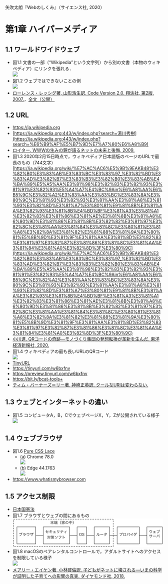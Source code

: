 矢吹太朗『Webのしくみ』（サイエンス社, 2020）

# 第1章 ハイパーメディア

## 1.1 ワールドワイドウェブ

- 図1.1 文書の一部（&ldquo;Wikipedia&rdquo;という文字列）から別の文書（本物のウィキペディア）にリンクを張れる．<br>![](figures/01-1.svg)
- 図1.2 ウェブではできないことの例<br>![](figures/01-2.svg)
- [ローレンス・レッシグ著, 山形浩生訳. Code Version 2.0. 翔泳社, 第2版, 2007.](https://calil.jp/book/4798115002)，[全文（公開）](https://www.seshop.com/static/images/errata/erimgs/115000/CODE2.0.zip)

## 1.2 URL

- https://ja.wikipedia.org
- [https://ja.wikipedia.org:443/w/index.php?search=湯川秀樹](https://ja.wikipedia.org:443/w/index.php?search=%E6%B9%AF%E5%B7%9D%E7%A7%80%E6%A8%B9)
- [ロイター. WWWの生みの親が語るネットの未来と後悔, 2009.](https://web.archive.org/web/20090320020015/http://www.itmedia.co.jp:80/news/articles/0903/16/news041.html)
- 図1.3 2020年2月15日時点で，ウィキペディア日本語版のページのURLで最長のもの（744文字）<br>[https://ja.wikipedia.org/wiki/%E7%AC%AC6%E5%9B%9EAKB48%E3%82%B0%E3%83%AB%E3%83%BC%E3%83%97_%E3%82%BD%E3%83%AD%E3%82%B7%E3%83%B3%E3%82%B0%E3%83%AB%E4%BA%89%E5%A5%AA%E3%81%98%E3%82%83%E3%82%93%E3%81%91%E3%82%93%E5%A4%A7%E4%BC%9Ain%E6%A8%AA%E6%B5%9C%E3%82%A2%E3%83%AA%E3%83%BC%E3%83%8A%E3%80%9C%E3%81%93%E3%82%93%E3%81%AA%E3%81%A8%E3%81%93%E3%82%8D%E3%81%A7%E3%80%81%E9%81%8B%E3%81%AA%E3%82%93%E3%81%8B%E4%BD%BF%E3%81%A3%E3%81%A1%E3%82%83%E3%81%86%E3%81%AE%E3%81%8B%E3%81%A8%E6%80%9D%E3%81%86%E3%81%8B%E3%82%82%E3%81%97%E3%82%8C%E3%81%AA%E3%81%84%E3%81%8C%E3%80%81%E3%81%A8%E3%82%8A%E3%81%82%E3%81%88%E3%81%9A%E3%80%81%E5%8B%9D%E3%81%9F%E3%81%AA%E3%81%8D%E3%82%83%E3%81%97%E3%82%87%E3%81%86%E3%81%8C%E3%81%AA%E3%81%84%E3%81%A0%E3%82%8D%3F%E3%80%9C](https://ja.wikipedia.org/wiki/%E7%AC%AC6%E5%9B%9EAKB48%E3%82%B0%E3%83%AB%E3%83%BC%E3%83%97_%E3%82%BD%E3%83%AD%E3%82%B7%E3%83%B3%E3%82%B0%E3%83%AB%E4%BA%89%E5%A5%AA%E3%81%98%E3%82%83%E3%82%93%E3%81%91%E3%82%93%E5%A4%A7%E4%BC%9Ain%E6%A8%AA%E6%B5%9C%E3%82%A2%E3%83%AA%E3%83%BC%E3%83%8A%E3%80%9C%E3%81%93%E3%82%93%E3%81%AA%E3%81%A8%E3%81%93%E3%82%8D%E3%81%A7%E3%80%81%E9%81%8B%E3%81%AA%E3%82%93%E3%81%8B%E4%BD%BF%E3%81%A3%E3%81%A1%E3%82%83%E3%81%86%E3%81%AE%E3%81%8B%E3%81%A8%E6%80%9D%E3%81%86%E3%81%8B%E3%82%82%E3%81%97%E3%82%8C%E3%81%AA%E3%81%84%E3%81%8C%E3%80%81%E3%81%A8%E3%82%8A%E3%81%82%E3%81%88%E3%81%9A%E3%80%81%E5%8B%9D%E3%81%9F%E3%81%AA%E3%81%8D%E3%82%83%E3%81%97%E3%82%87%E3%81%86%E3%81%8C%E3%81%AA%E3%81%84%E3%81%A0%E3%82%8D%3F%E3%80%9C)
- [小川進. QRコードの奇跡&mdash;モノづくり集団の発想転換が革新を生んだ. 東洋経済新報社, 2020.](https://calil.jp/book/4492534199)
- 図1.4 ウィキペディアの最も長いURLのQRコード<br>![](figures/01-4.svg)
- [TinyURL](https://tinyurl.com)
- https://tinyurl.com/w6bxfnv
- https://preview.tinyurl.com/w6bxfnv
- https://bit.ly/bcat-tools+
- [ティム・バーナーズ＝リー著, 神崎正英訳. クールなURIは変わらない.](https://www.kanzaki.com/docs/Style/URI)

## 1.3 ウェブとインターネットの違い

- 図1.5 コンピュータA，B，CでウェブページX，Y，Zが公開されている様子<br>![](figures/01-5.svg)

## 1.4 ウェブブラウザ

- 図1.6 [Pure CSS Lace](https://diana-adrianne.com/purecss-lace/)
  - (a) Chrome 78.0<br>![](figures/01-6a.png)
  - (b) Edge 44.1763<br>![](figures/01-6b.png)
- https://www.whatismybrowser.com

## 1.5 アクセス制限

- [日本国憲法](https://elaws.e-gov.go.jp/document?lawid=321CONSTITUTION_19470503_000000000000000)
- 図1.7 ブラウザとウェブの間にあるもの<br>![](figures/01-7.svg)
- 図1.8 macOSのペアレンタルコントロールで，アダルトサイトへのアクセスを制限している様子<br>![](figures/01-8.png)
- [メアリー・エイケン著, 小林啓倫訳. 子どもがネットに壊される&mdash;いまの科学が証明した子育てへの影響の真実. ダイヤモンド社, 2018.](https://calil.jp/book/4478101965)
